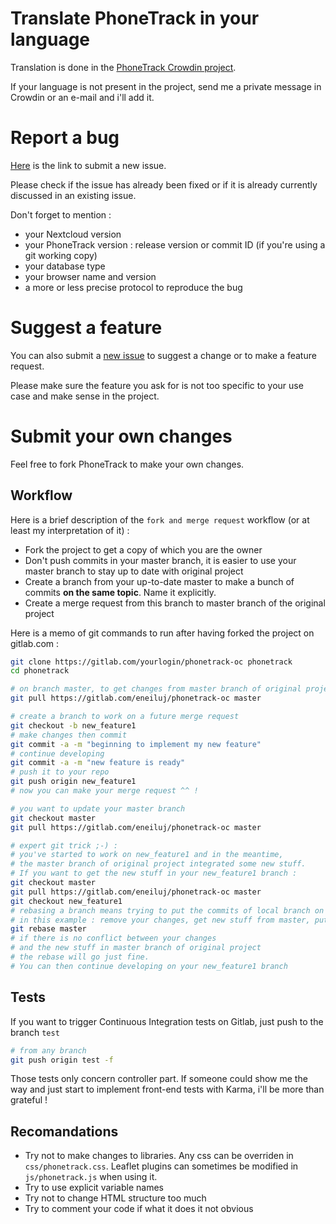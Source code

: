 # Translate PhoneTrack in your language

Translation is done in the [PhoneTrack Crowdin project](https://crowdin.com/project/phonetrack).

If your language is not present in the project, send me a private message in Crowdin or an e-mail and i'll add it.

# Report a bug

[Here](https://gitlab.com/eneiluj/phonetrack-oc/issues/new?issue%5Bassignee_id%5D=&issue%5Bmilestone_id%5D=) is the link to submit a new issue.

Please check if the issue has already been fixed or if it is already currently discussed in an existing issue.

Don't forget to mention :

* your Nextcloud version
* your PhoneTrack version : release version or commit ID (if you're using a git working copy)
* your database type
* your browser name and version
* a more or less precise protocol to reproduce the bug

# Suggest a feature

You can also submit a [new issue](https://gitlab.com/eneiluj/phonetrack-oc/issues/new?issue%5Bassignee_id%5D=&issue%5Bmilestone_id%5D=) to suggest a change or to make a feature request.

Please make sure the feature you ask for is not too specific to your use case and make sense in the project.

# Submit your own changes

Feel free to fork PhoneTrack to make your own changes.

## Workflow

Here is a brief description of the `fork and merge request` workflow (or at least my interpretation of it) :

* Fork the project to get a copy of which you are the owner
* Don't push commits in your master branch, it is easier to use your master branch to stay up to date with original project
* Create a branch from your up-to-date master to make a bunch of commits **on the same topic**. Name it explicitly.
* Create a merge request from this branch to master branch of the original project

Here is a memo of git commands to run after having forked the project on gitlab.com :
``` bash
git clone https://gitlab.com/yourlogin/phonetrack-oc phonetrack
cd phonetrack

# on branch master, to get changes from master branch of original project
git pull https://gitlab.com/eneiluj/phonetrack-oc master

# create a branch to work on a future merge request
git checkout -b new_feature1
# make changes then commit
git commit -a -m "beginning to implement my new feature"
# continue developing
git commit -a -m "new feature is ready"
# push it to your repo
git push origin new_feature1
# now you can make your merge request ^^ !

# you want to update your master branch
git checkout master
git pull https://gitlab.com/eneiluj/phonetrack-oc master

# expert git trick ;-) :
# you've started to work on new_feature1 and in the meantime,
# the master branch of original project integrated some new stuff.
# If you want to get the new stuff in your new_feature1 branch :
git checkout master
git pull https://gitlab.com/eneiluj/phonetrack-oc master
git checkout new_feature1
# rebasing a branch means trying to put the commits of local branch on top of requested branch
# in this example : remove your changes, get new stuff from master, put your changes on top !
git rebase master
# if there is no conflict between your changes
# and the new stuff in master branch of original project
# the rebase will go just fine.
# You can then continue developing on your new_feature1 branch
```

## Tests

If you want to trigger Continuous Integration tests on Gitlab, just push to the branch `test`

``` bash
# from any branch
git push origin test -f
```

Those tests only concern controller part. If someone could show me the way and just start to implement front-end tests with Karma, i'll be more than grateful !

## Recomandations

* Try not to make changes to libraries. Any css can be overriden in `css/phonetrack.css`. Leaflet plugins can sometimes be modified in `js/phonetrack.js` when using it.
* Try to use explicit variable names
* Try not to change HTML structure too much
* Try to comment your code if what it does it not obvious
